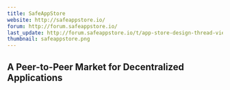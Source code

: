 ```yaml
---
title: SafeAppStore
website: http://safeappstore.io/
forum: http://forum.safeappstore.io/
last_update: http://forum.safeappstore.io/t/app-store-design-thread-view-for-current-releases/191/2
thumbnail: safeappstore.png
---
```


## A Peer-to-Peer Market for Decentralized Applications
